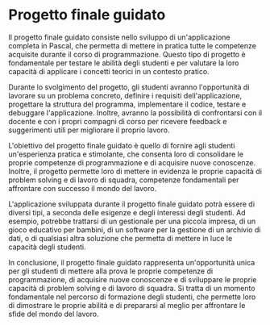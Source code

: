 # Progetto finale guidato

Il progetto finale guidato consiste nello sviluppo di un'applicazione completa in Pascal, che permetta di mettere in pratica tutte le competenze acquisite durante il corso di programmazione. Questo tipo di progetto è fondamentale per testare le abilità degli studenti e per valutare la loro capacità di applicare i concetti teorici in un contesto pratico.

Durante lo svolgimento del progetto, gli studenti avranno l'opportunità di lavorare su un problema concreto, definire i requisiti dell'applicazione, progettare la struttura del programma, implementare il codice, testare e debuggare l'applicazione. Inoltre, avranno la possibilità di confrontarsi con il docente e con i propri compagni di corso per ricevere feedback e suggerimenti utili per migliorare il proprio lavoro.

L'obiettivo del progetto finale guidato è quello di fornire agli studenti un'esperienza pratica e stimolante, che consenta loro di consolidare le proprie competenze di programmazione e di acquisire nuove conoscenze. Inoltre, il progetto permette loro di mettere in evidenza le proprie capacità di problem solving e di lavoro di squadra, competenze fondamentali per affrontare con successo il mondo del lavoro.

L'applicazione sviluppata durante il progetto finale guidato potrà essere di diversi tipi, a seconda delle esigenze e degli interessi degli studenti. Ad esempio, potrebbe trattarsi di un gestionale per una piccola impresa, di un gioco educativo per bambini, di un software per la gestione di un archivio di dati, o di qualsiasi altra soluzione che permetta di mettere in luce le capacità degli studenti.

In conclusione, il progetto finale guidato rappresenta un'opportunità unica per gli studenti di mettere alla prova le proprie competenze di programmazione, di acquisire nuove conoscenze e di sviluppare le proprie capacità di problem solving e di lavoro di squadra. Si tratta di un momento fondamentale nel percorso di formazione degli studenti, che permette loro di dimostrare le proprie abilità e di prepararsi al meglio per affrontare le sfide del mondo del lavoro.